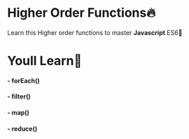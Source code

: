 # Higher Order Functions🔥

Learn this Higher order functions to master **Javascript** ES6🚀


# Youll Learn🌻

####   - forEach()
####   - filter()
####   - map()
####   - reduce()
